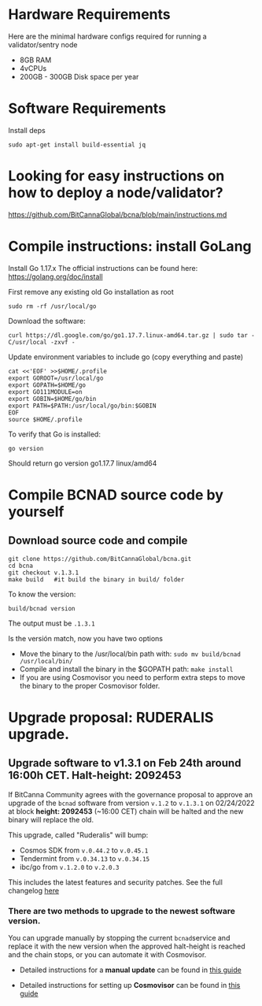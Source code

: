 # Hardware Requirements
Here are the minimal hardware configs required for running a validator/sentry node

* 8GB RAM
* 4vCPUs
* 200GB - 300GB Disk space per year

# Software Requirements
Install deps
``` 
sudo apt-get install build-essential jq
```

# Looking for easy instructions on how to deploy a node/validator?
https://github.com/BitCannaGlobal/bcna/blob/main/instructions.md


# Compile instructions: install GoLang

Install Go 1.17.x 
The official instructions can be found here: https://golang.org/doc/install

First remove any existing old Go installation as root
```
sudo rm -rf /usr/local/go
``` 

Download the software:
```
curl https://dl.google.com/go/go1.17.7.linux-amd64.tar.gz | sudo tar -C/usr/local -zxvf -
```
Update environment variables to include go (copy everything and paste)
```
cat <<'EOF' >>$HOME/.profile
export GOROOT=/usr/local/go
export GOPATH=$HOME/go
export GO111MODULE=on
export GOBIN=$HOME/go/bin
export PATH=$PATH:/usr/local/go/bin:$GOBIN
EOF
source $HOME/.profile
```
To verify that Go is installed:
``` 
go version
```
Should return go version go1.17.7 linux/amd64

# Compile BCNAD source code by yourself
## Download source code and compile
```
git clone https://github.com/BitCannaGlobal/bcna.git
cd bcna
git checkout v.1.3.1
make build   #it build the binary in build/ folder
```
To know the version:
```
build/bcnad version
```
The output must be `.1.3.1`

Is the versión match, now you have two options
* Move the binary to the /usr/local/bin path with: `sudo mv build/bcnad /usr/local/bin/`
* Compile and install the binary in the $GOPATH path:  `make install`
* If you are using Cosmovisor you need to perform extra steps to move the binary to the proper Cosmovisor folder.

# Upgrade proposal: RUDERALIS upgrade.
## Upgrade software to v1.3.1 on Feb 24th around 16:00h CET.  **Halt-height: 2092453**

If BitCanna Community agrees with the governance proposal to approve an upgrade of the `bcnad` software from version `v.1.2` to `v.1.3.1` on 02/24/2022 at block **height: 2092453** (~16:00 CET) chain will be halted and the new binary will replace the old.

This upgrade, called "Ruderalis" will bump:
- Cosmos SDK from `v.0.44.2` to `v.0.45.1`
- Tendermint from `v.0.34.13` to `v.0.34.15` 
- ibc/go from `v.1.2.0` to `v.2.0.3`

This includes the latest features and security patches. See the full changelog [here](https://github.com/BitCannaGlobal/bcna/releases/tag/v.1.3.1)

### There are two methods to upgrade to the newest software version.

You can upgrade manually by stopping the current `bcnad`service and replace it with the new version when the approved halt-height is reached and the chain stops, or you can automate it with Cosmovisor. 
* Detailed instructions for a **manual update** can be found in [this guide](https://github.com/BitCannaGlobal/bcna/blob/main/manual_update.md)

* Detailed instructions for setting up **Cosmovisor** can be found in [this guide](https://github.com/BitCannaGlobal/bcna/blob/main/cosmovisor_config.md)

